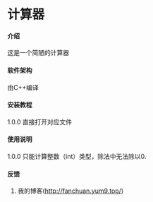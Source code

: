 # 计算器

#### 介绍
这是一个简陋的计算器

#### 软件架构
由C++编译


#### 安装教程
1.0.0 直接打开对应文件

#### 使用说明
1.0.0 只能计算整数（int）类型，除法中无法除以0.

#### 反馈
1.  我的博客(http://fanchuan.yum9.top/)
